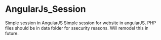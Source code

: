 # AngularJs_Session
Simple session in AngularJS
Simple session for website in angularJS. 
PHP files should be in data folder for ssecurity reasons. Will remodel this in future.
